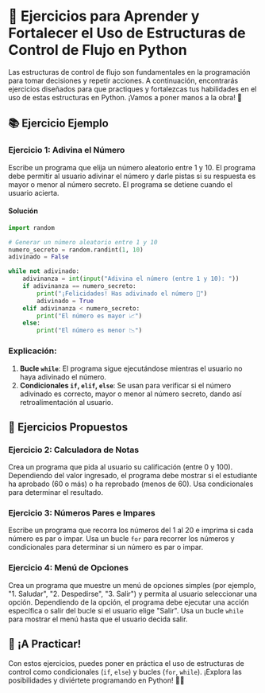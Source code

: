 # 🔄 Ejercicios para Aprender y Fortalecer el Uso de Estructuras de Control de Flujo en Python

Las estructuras de control de flujo son fundamentales en la programación para tomar decisiones y repetir acciones. A continuación, encontrarás ejercicios diseñados para que practiques y fortalezcas tus habilidades en el uso de estas estructuras en Python. ¡Vamos a poner manos a la obra! 🚀

## 📚 Ejercicio Ejemplo

### **Ejercicio 1: Adivina el Número**

Escribe un programa que elija un número aleatorio entre 1 y 10. El programa debe permitir al usuario adivinar el número y darle pistas si su respuesta es mayor o menor al número secreto. El programa se detiene cuando el usuario acierta.

#### **Solución**

```python
import random

# Generar un número aleatorio entre 1 y 10
numero_secreto = random.randint(1, 10)
adivinado = False

while not adivinado:
    adivinanza = int(input("Adivina el número (entre 1 y 10): "))
    if adivinanza == numero_secreto:
        print("¡Felicidades! Has adivinado el número 🎉")
        adivinado = True
    elif adivinanza < numero_secreto:
        print("El número es mayor 📈")
    else:
        print("El número es menor 📉")
```

### **Explicación**:

1. **Bucle `while`**: El programa sigue ejecutándose mientras el usuario no haya adivinado el número.
2. **Condicionales `if`, `elif`, `else`**: Se usan para verificar si el número adivinado es correcto, mayor o menor al número secreto, dando así retroalimentación al usuario.

## 🎯 Ejercicios Propuestos

### **Ejercicio 2: Calculadora de Notas**

Crea un programa que pida al usuario su calificación (entre 0 y 100). Dependiendo del valor ingresado, el programa debe mostrar si el estudiante ha aprobado (60 o más) o ha reprobado (menos de 60). Usa condicionales para determinar el resultado.

### **Ejercicio 3: Números Pares e Impares**

Escribe un programa que recorra los números del 1 al 20 e imprima si cada número es par o impar. Usa un bucle `for` para recorrer los números y condicionales para determinar si un número es par o impar.

### **Ejercicio 4: Menú de Opciones**

Crea un programa que muestre un menú de opciones simples (por ejemplo, "1. Saludar", "2. Despedirse", "3. Salir") y permita al usuario seleccionar una opción. Dependiendo de la opción, el programa debe ejecutar una acción específica o salir del bucle si el usuario elige "Salir". Usa un bucle `while` para mostrar el menú hasta que el usuario decida salir.

## 🎉 ¡A Practicar!

Con estos ejercicios, puedes poner en práctica el uso de estructuras de control como condicionales (`if`, `else`) y bucles (`for`, `while`). ¡Explora las posibilidades y diviértete programando en Python! 🌟🐍
